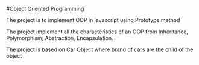 #Object Oriented Programming 

The project is to implement OOP in javascript using Prototype method 

The project implement all the characteristics of an OOP from Inheritance, Polymorphism, Abstraction, Encapsulation.

The project is based on Car Object where brand of cars are the child of the object